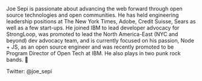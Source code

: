 Joe Sepi is passionate about advancing the web forward through open source technologies and open communities. He has held engineering leadership positions at The New York Times, Adobe, Credit Suisse, Sears as well as a few start-ups. He joined IBM to lead developer advocacy for StrongLoop, was promoted to lead the North America-East (NYC and beyond) dev advocacy team, and is currently focused on his passion, Node + JS, as an open source engineer and was recently promoted to be Program Director of Open Tech at IBM. He also plays in two punk rock bands. 🤘

Twitter: @joe_sepi
